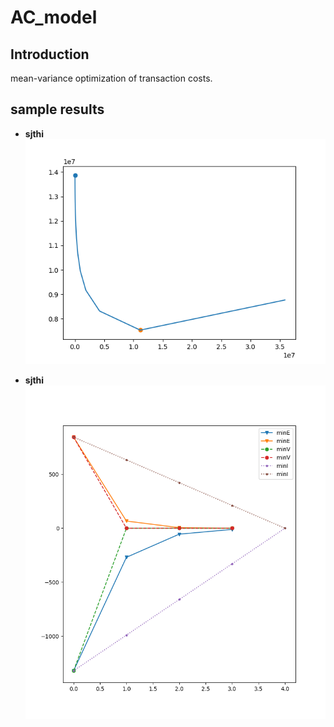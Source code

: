 # AC_model


## Introduction
mean-variance optimization of transaction costs. 







## sample results
  * __sjthi__
![alt text](https://github.com/amadeus-pinto/AC_model/blob/master/figs/EvL.png)

  * __sjthi__
![alt text](https://github.com/amadeus-pinto/AC_model/blob/master/figs/buy_sell_im.png)
